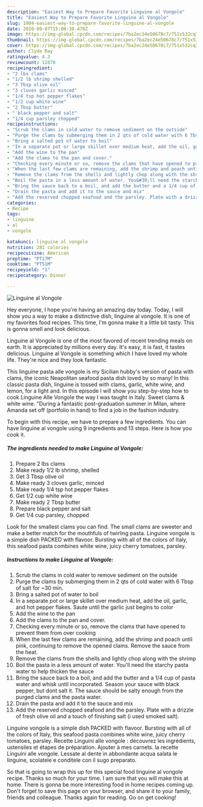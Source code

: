 ```yaml
---
description: "Easiest Way to Prepare Favorite Linguine al Vongole"
title: "Easiest Way to Prepare Favorite Linguine al Vongole"
slug: 1904-easiest-way-to-prepare-favorite-linguine-al-vongole
date: 2020-09-07T15:08:38.470Z
image: https://img-global.cpcdn.com/recipes/7ba2ec24e50678c7/751x532cq70/linguine-al-vongole-recipe-main-photo.jpg
thumbnail: https://img-global.cpcdn.com/recipes/7ba2ec24e50678c7/751x532cq70/linguine-al-vongole-recipe-main-photo.jpg
cover: https://img-global.cpcdn.com/recipes/7ba2ec24e50678c7/751x532cq70/linguine-al-vongole-recipe-main-photo.jpg
author: Clyde Ray
ratingvalue: 4.3
reviewcount: 12870
recipeingredient:
- "2 lbs clams"
- "1/2 lb shrimp shelled"
- "3 Tbsp olive oil"
- "3 cloves garlic minced"
- "1/4 tsp hot pepper flakes"
- "1/2 cup white wine"
- "2 Tbsp butter"
- " black pepper and salt"
- "1/4 cup parsley chopped"
recipeinstructions:
- "Scrub the clams in cold water to remove sediment on the outside"
- "Purge the clams by submerging them in 2 qts of cold water with 6 Tbsp of salt for ~30 min."
- "Bring a salted pot of water to boil"
- "In a separate pot or large skillet over medium heat, add the oil, garlic, and hot pepper flakes. Saute until the garlic just begins to color"
- "Add the wine to the pan"
- "Add the clams to the pan and cover."
- "Checking every minute or so, remove the clams that have opened to prevent them from over cooking"
- "When the last few clams are remaining, add the shrimp and poach until pink, continuing to remove the opened clams. Remove the sauce from the heat."
- "Remove the clams from the shells and lightly chop along with the shrimp"
- "Boil the pasta in a less amount of water. You&#39;ll need the starchy pasta water to help thicken the sauce"
- "Bring the sauce back to a boil, and add the butter and a 1/4 cup of pasta water and whisk until incorporated. Season your sauce with black pepper, but dont salt it. The sauce should be salty enough from the purged clams and the pasta water."
- "Drain the pasta and add it to the sauce and mix"
- "Add the reserved chopped seafood and the parsley. Plate with a drizzle of fresh olive oil and a touch of finishing salt (i used smoked salt)."
categories:
- Recipe
tags:
- linguine
- al
- vongole

katakunci: linguine al vongole 
nutrition: 281 calories
recipecuisine: American
preptime: "PT17M"
cooktime: "PT51M"
recipeyield: "1"
recipecategory: Dinner

---
```



![Linguine al Vongole](https://img-global.cpcdn.com/recipes/7ba2ec24e50678c7/751x532cq70/linguine-al-vongole-recipe-main-photo.jpg)

Hey everyone, I hope you're having an amazing day today. Today, I will show you a way to make a distinctive dish, linguine al vongole. It is one of my favorites food recipes. This time, I'm gonna make it a little bit tasty. This is gonna smell and look delicious.

Linguine al Vongole is one of the most favored of recent trending meals on earth. It is appreciated by millions every day. It's easy, it is fast, it tastes delicious. Linguine al Vongole is something which I have loved my whole life. They're nice and they look fantastic.

This linguine pasta alle vongole is my Sicilian hubby&#39;s version of pasta with clams, the iconic Neapolitan seafood pasta dish loved by so many! In this classic pasta dish, linguine is tossed with clams, garlic, white wine, and lemon, for a light and. In this episode I will show you step-by-step how to cook Linguine Alle Vongole the way I was taught in Italy. Sweet clams &amp; white wine. &#34;During a fantastic post-graduation summer in Milan, where Amanda set off (portfolio in hand) to find a job in the fashion industry.


To begin with this recipe, we have to prepare a few ingredients. You can have linguine al vongole using 9 ingredients and 13 steps. Here is how you cook it.

<!--inarticleads1-->

##### The ingredients needed to make Linguine al Vongole:

1. Prepare 2 lbs clams
1. Make ready 1/2 lb shrimp, shelled
1. Get 3 Tbsp olive oil
1. Make ready 3 cloves garlic, minced
1. Make ready 1/4 tsp hot pepper flakes
1. Get 1/2 cup white wine
1. Make ready 2 Tbsp butter
1. Prepare  black pepper and salt
1. Get 1/4 cup parsley, chopped


Look for the smallest clams you can find. The small clams are sweeter and make a better match for the mouthfuls of twirling pasta. Linguine vongole is a simple dish PACKED with flavoor. Bursting with all of the colors of Italy, this seafood pasta combines white wine, juicy cherry tomatoes, parsley. 

<!--inarticleads2-->

##### Instructions to make Linguine al Vongole:

1. Scrub the clams in cold water to remove sediment on the outside
1. Purge the clams by submerging them in 2 qts of cold water with 6 Tbsp of salt for ~30 min.
1. Bring a salted pot of water to boil
1. In a separate pot or large skillet over medium heat, add the oil, garlic, and hot pepper flakes. Saute until the garlic just begins to color
1. Add the wine to the pan
1. Add the clams to the pan and cover.
1. Checking every minute or so, remove the clams that have opened to prevent them from over cooking
1. When the last few clams are remaining, add the shrimp and poach until pink, continuing to remove the opened clams. Remove the sauce from the heat.
1. Remove the clams from the shells and lightly chop along with the shrimp
1. Boil the pasta in a less amount of water. You&#39;ll need the starchy pasta water to help thicken the sauce
1. Bring the sauce back to a boil, and add the butter and a 1/4 cup of pasta water and whisk until incorporated. Season your sauce with black pepper, but dont salt it. The sauce should be salty enough from the purged clams and the pasta water.
1. Drain the pasta and add it to the sauce and mix
1. Add the reserved chopped seafood and the parsley. Plate with a drizzle of fresh olive oil and a touch of finishing salt (i used smoked salt).


Linguine vongole is a simple dish PACKED with flavoor. Bursting with all of the colors of Italy, this seafood pasta combines white wine, juicy cherry tomatoes, parsley. Recette Linguini alle vongole : découvrez les ingrédients, ustensiles et étapes de préparation. Ajouter à mes carnets. la recette Linguini alle vongole. Lessate al dente in abbondante acqua salata le linguine, scolatele e conditele con il sugo preparato. 

So that is going to wrap this up for this special food linguine al vongole recipe. Thanks so much for your time. I am sure that you will make this at home. There is gonna be more interesting food in home recipes coming up. Don't forget to save this page on your browser, and share it to your family, friends and colleague. Thanks again for reading. Go on get cooking!
